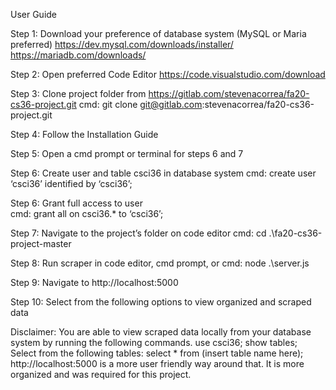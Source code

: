 User Guide

Step 1: Download your preference of database system (MySQL or Maria preferred)
https://dev.mysql.com/downloads/installer/
https://mariadb.com/downloads/

Step 2: Open preferred Code Editor
https://code.visualstudio.com/download

Step 3: Clone project folder from https://gitlab.com/stevenacorrea/fa20-cs36-project.git 
cmd: git clone git@gitlab.com:stevenacorrea/fa20-cs36-project.git

Step 4: Follow the Installation Guide

Step 5: Open a cmd prompt or terminal for steps 6 and 7 

Step 6: Create user and table csci36 in database system
cmd: create user ‘csci36’ identified by ‘csci36’;

Step 6: Grant full access to user  
cmd: grant all on csci36.* to ‘csci36’;

Step 7: Navigate to the project’s folder on code editor
cmd: cd .\fa20-cs36-project-master

Step 8: Run scraper in code editor, cmd prompt, or 
cmd: node .\server.js

Step 9: Navigate to http://localhost:5000

Step 10: Select from the following options to view organized and scraped data 

Disclaimer: You are able to view scraped data locally from your database system by running the following commands.
use csci36;
show tables; 
Select from the following tables: select * from (insert table name here);   
http://localhost:5000 is a more user friendly way around that. It is more organized and was required for this project. 
